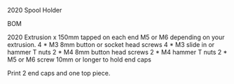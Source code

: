   2020 Spool Holder

  BOM

  2020 Extrusion x 150mm tapped on each end M5 or M6 depending on your extrusion. 
  4 * M3 8mm button or socket head screws
  4 * M3 slide in or hammer T nuts
  2 * M4 8mm button head screws
  2 * M4 hammer T nuts
  2 * M5 or M6 screw 10mm or longer to hold end caps

  Print 2 end caps and one top piece. 
